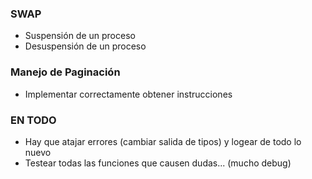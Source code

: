 ### SWAP
- Suspensión de un proceso
- Desuspensión de un proceso

### Manejo de Paginación
- Implementar correctamente obtener instrucciones

### EN TODO
- Hay que atajar errores (cambiar salida de tipos) y logear de todo lo nuevo
- Testear todas las funciones que causen dudas... (mucho debug)